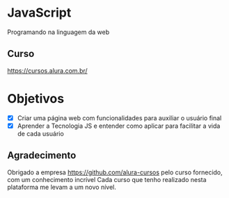 # JavaScript

Programando na linguagem da web

## Curso

https://cursos.alura.com.br/

# Objetivos

- [x] Criar uma página web com funcionalidades para auxiliar o usuário final
- [x] Aprender a Tecnologia JS e entender como aplicar para facilitar a vida de cada usuário

## Agradecimento 

  Obrigado a empresa https://github.com/alura-cursos pelo curso fornecido, com um conhecimento incrível
  Cada curso que tenho realizado nesta plataforma me levam a um novo nível.